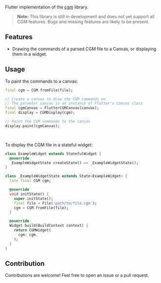 Flutter implementation of the [cgm](https://pub.dev/packages/cgm) library.

> **Note:** This library is still in development and does not yet support all CGM features.
> Bugs and missing features are likely to be present.

## Features

- Drawing the commands of a parsed CGM file to a Canvas, or displaying them in a widget.

## Usage

To paint the commands to a canvas:
```dart
final cgm = CGM.fromFile(file);

// Create a canvas to draw the CGM commands on
// The paramter canvas is an instance of Flutter's Canvas class
final cgmCanvas = FlutterCGMCanvas(canvas);
final display = CGMDisplay(cgm);

// Paint the CGM commands to the canvas
display.paint(cgmCanvas);
```
<br>

To display the CGM file in a stateful widget:
```dart
class ExampleWidget extends StatefulWidget {
  @override
  _ExampleWidgetState createState() => _ExampleWidgetState();
}

class _ExampleWidgetState extends State<ExampleWidget> {
  late final CGM cgm;

  @override
  void initState() {
    super.initState();
    final file = File('path/to/file.cgm');
    cgm = CGM.fromFile(file);
  }

  @override
  Widget build(BuildContext context) {
    return CGMWidget(
      cgm: cgm,
    );
  }
}
```

## Contribution

Contributions are welcome! Feel free to open an issue or a pull request.
